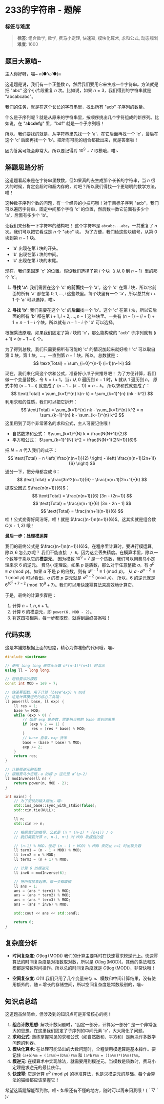 # 233的字符串 - 题解

### 标签与难度
> **标签**: 组合数学, 数学, 费马小定理, 快速幂, 模块化算术, 求和公式, 动态规划
> **难度**: 1600

## 题目大意喵~

主人你好呀，喵~ ฅ(●'ω'●)ฅ

这道题是说，我们有一个正整数 $n$，然后我们要用它来生成一个字符串。方法就是把 "abc" 这个小片段重复 $n$ 次。比如说，如果 $n=3$，我们得到的字符串就是 "abcabcabc"。

我们的任务，就是在这个长长的字符串里，找出所有 "acb" 子序列的数量。

什么是子序列呢？就是从原来的字符串里，按顺序挑出几个字符组成的新序列。比如说，在 "a**b**c**d**e**f**g" 里，"bdf" 就是一个子序列哦！

所以，我们要找的就是，从字符串里先找一个 'a'，在它后面再找一个 'c'，最后在这个 'c' 后面再找一个 'b'。把所有可能的组合都数出来，就是答案啦！

因为答案可能会非常大，所以要记得对 $10^9 + 7$ 取模哦，喵~

## 解题思路分析

这道题看起来是在字符串里数数，但如果真的去生成那个长长的字符串，当 $n$ 很大的时候，肯定会超时和超内存的，对吧？所以我们得找一个更聪明的数学方法，喵！

这种数子序列个数的问题，有一个经典的小技巧哦！对于目标子序列 "acb"，我们可以遍历字符串，固定中间那个字符 'c' 的位置，然后数一数它前面有多少个 'a'，后面有多少个 'b'。

让我们来分析一下字符串的结构吧！
这个字符串是 `abcabc...abc`，一共重复了 $n$ 次。我们可以把它看成是 $n$ 个 "abc" 块。
为了方便，我们给这些块编号，从第 0 块到第 $n-1$ 块。

*   'a' 出现在第 $i$ 块的开头。
*   'b' 出现在第 $i$ 块的中间。
*   'c' 出现在第 $i$ 块的末尾。

现在，我们来固定 'c' 的位置。假设我们选择了第 $i$ 个块（$i$ 从 $0$ 到 $n-1$）里的那个 'c'。

1.  **寻找 'a'**: 我们需要在这个 'c' 的**前面**找一个 'a'。这个 'c' 在第 $i$ 块，所以它前面的所有 'a' 都在第 $0, 1, \dots, i$ 这些块里。每个块里有一个 'a'，所以总共有 $i+1$ 个 'a' 可以选择，喵~

2.  **寻找 'b'**: 我们需要在这个 'c' 的**后面**找一个 'b'。这个 'c' 在第 $i$ 块，所以它后面的所有 'b' 都在第 $i+1, i+2, \dots, n-1$ 这些块里。一共有 $(n-1) - (i+1) + 1 = n-1-i$ 个块，所以就有 $n-1-i$ 个 'b' 可以选择。

根据乘法原理，如果我们固定了第 $i$ 块的 'c'，那么能构成的 "acb" 子序列就有 $(i+1) \times (n-1-i)$ 个。

为了得到总数，我们只需要把所有可能的 'c' 的情况加起来就好啦！'c' 可以取自第 0 块，第 1 块，...，一直到第 $n-1$ 块。所以，总数就是：
$$
\text{Total} = \sum_{i=0}^{n-1} (i+1)(n-1-i)
$$

现在，我们来化简这个求和公式，准备好小爪子来推导吧！
为了方便计算，我们做一个变量替换，令 $k = i+1$。当 $i$ 从 $0$ 遍历到 $n-1$ 时，$k$ 就从 $1$ 遍历到 $n$。
原式中的 $(n-1-i)$ 就变成了 $(n-1-(k-1)) = n-k$。
所以求和式就变成了：
$$
\text{Total} = \sum_{k=1}^{n} k(n-k) = \sum_{k=1}^{n} (nk - k^2)
$$
利用求和的性质，我们可以把它拆开：
$$
\text{Total} = \sum_{k=1}^{n} nk - \sum_{k=1}^{n} k^2 = n \sum_{k=1}^{n} k - \sum_{k=1}^{n} k^2
$$
这里用到了两个非常著名的求和公式，主人可要记住哦！
*   自然数求和公式： $\sum_{k=1}^{N} k = \frac{N(N+1)}{2}$
*   平方和公式： $\sum_{k=1}^{N} k^2 = \frac{N(N+1)(2N+1)}{6}$

把 $N=n$ 代入我们的式子：
$$
\text{Total} = n \left( \frac{n(n+1)}{2} \right) - \left( \frac{n(n+1)(2n+1)}{6} \right)
$$
通分一下，把分母都变成 6：
$$
\text{Total} = \frac{3n^2(n+1)}{6} - \frac{n(n+1)(2n+1)}{6}
$$
提取公因式 $\frac{n(n+1)}{6}$：
$$
\text{Total} = \frac{n(n+1)}{6} [3n - (2n+1)]
$$
$$
\text{Total} = \frac{n(n+1)}{6} [3n - 2n - 1]
$$
$$
\text{Total} = \frac{n(n+1)(n-1)}{6}
$$
哇！公式变得好简洁呀，喵！就是 $\frac{(n-1)n(n+1)}{6}$。这其实就是组合数 $C(n+1, 3)$ 哦！

**最后一步：处理模运算**

我们的最终公式是 $\frac{(n-1)n(n+1)}{6}$。在程序里计算时，要进行模运算。除以 6 怎么办呢？
我们不能直接 ` / 6`，因为这会丢失精度。在模算术里，除以一个数等于乘以它的**模逆元**。
因为模数 $10^9+7$ 是一个质数，我们可以用费马小定理来求 6 的逆元。
费马小定理说，如果 $p$ 是质数，那么对于任意整数 $a$，有 $a^p \equiv a \pmod{p}$。如果 $a$ 不是 $p$ 的倍数，则有 $a^{p-1} \equiv 1 \pmod{p}$。
从 $a \cdot a^{p-2} \equiv 1 \pmod{p}$ 可以看出，$a$ 的模 $p$ 逆元就是 $a^{p-2} \pmod{p}$。
所以，6 的逆元就是 $6^{10^9+7-2} \pmod{10^9+7}$。我们可以用快速幂算法来高效地计算它。

于是，最终的计算步骤是：
1.  计算 $n-1, n, n+1$。
2.  计算 $6$ 的模逆元，即 `power(6, MOD - 2)`。
3.  将这四项相乘，每一步都取模，就得到最终答案啦！

## 代码实现

这是本猫娘根据上面的思路，精心为你准备的代码哦，喵~

```cpp
#include <iostream>

// 使用 long long 来防止计算 n*(n-1)*(n+1) 时溢出
using ll = long long;

// 题目要求的模数
const int MOD = 1e9 + 7;

// 快速幂函数，用于计算 (base^exp) % mod
// 这是计算模逆元的核心工具喵~
ll power(ll base, ll exp) {
    ll res = 1;
    base %= MOD;
    while (exp > 0) {
        // 如果 exp 是奇数，需要把当前的 base 乘到结果里
        if (exp % 2 == 1) {
            res = (res * base) % MOD;
        }
        // base 自乘，exp 折半
        base = (base * base) % MOD;
        exp /= 2;
    }
    return res;
}

// 计算模逆元的函数
// 根据费马小定理，a 的模 p 逆元是 a^(p-2)
ll modInverse(ll n) {
    return power(n, MOD - 2);
}

int main() {
    // 为了更快的输入输出，喵~
    std::ios_base::sync_with_stdio(false);
    std::cin.tie(NULL);

    ll n;
    std::cin >> n;

    // 根据我们的推导，公式是 (n * (n-1) * (n+1)) / 6
    // 我们需要计算 n, n-1, n+1 对 MOD 取模后的值

    // (n-1) % MOD，使用 (n - 1 + MOD) % MOD 来防止 n=1 时出现负数
    ll term1 = (n - 1 + MOD) % MOD;
    ll term2 = n % MOD;
    ll term3 = (n + 1) % MOD;

    // 计算 6 的模逆元
    ll inv6 = modInverse(6);

    // 把所有项乘起来，每一步都取模
    ll ans = 1;
    ans = (ans * term1) % MOD;
    ans = (ans * term2) % MOD;
    ans = (ans * term3) % MOD;
    ans = (ans * inv6) % MOD;

    std::cout << ans << std::endl;

    return 0;
}
```

## 复杂度分析

-   **时间复杂度**: $O(\log(\text{MOD}))$
    我们的计算主要耗时在快速幂求模逆元上。快速幂算法的时间复杂度是对指数取对数，所以是 $O(\log(\text{MOD}))$。其他的乘法和取模都是常数时间操作。所以总的时间复杂度就是 $O(\log(\text{MOD}))$，非常快哦！

-   **空间复杂度**: $O(1)$
    我们只用了几个变量来存 `n`、模数和中间计算结果，没有使用额外的、随 `n` 增长的存储空间，所以空间复杂度是常数级别的，喵~

## 知识点总结

这道题虽然简单，但涉及到的知识点可是非常核心的呢！

1.  **组合计数思想**: 解决计数问题时，"固定一部分，计算另一部分" 是一个非常强大的思想。在这里我们固定了子序列的中间元素 'c'，大大简化了问题。
2.  **求和公式**: 熟练掌握常见的求和公式（如自然数和、平方和）是解决许多数学问题的利器。
3.  **模块化算术**: 在处理可能溢出的大数问题时，全程使用模运算是基本操作。要记住 `(a+b)%m = ((a%m)+(b%m))%m` 和 `(a*b)%m = ((a%m)*(b%m))%m`。
4.  **模逆元**: 在模算术中实现除法，就需要用到模逆元。当模数是质数时，费马小定理是求逆元的最佳伙伴。
5.  **快速幂**: 它是计算 $a^b \pmod p$ 的标准算法，也是求模逆元的基础。每个会算法的猫娘都应该掌握它！

希望这篇题解能帮到你，喵~ 如果还有不懂的地方，随时可以再来问我哦！( ´ ▽ ` )ﾉ